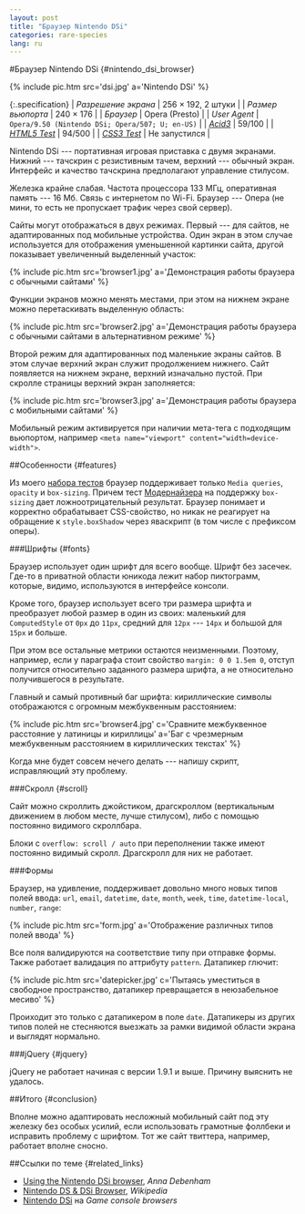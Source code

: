```yaml
---
layout: post
title: "Браузер Nintendo DSi"
categories: rare-species
lang: ru
---
```


#Браузер Nintendo DSi {#nintendo_dsi_browser}

{% include pic.htm src='dsi.jpg' a='Nintendo DSi' %}

{:.specification}
| *Разрешение экрана* | 256 &times; 192, 2 штуки |
| *Размер вьюпорта* | 240 &times; 176 |
| *Браузер* | Opera (Presto) |
| *User Agent* | `Opera/9.50 (Nintendo DSi; Opera/507; U; en-US)` |
| *[Acid3](http://acid3.acidtests.org/)* | 59/100 |
| *[HTML5 Test](http://html5test.com/)* | 94/500 |
| *[CSS3 Test](http://css3test.com/)* | Не запустился |

Nintendo DSi --- портативная игровая приставка с двумя экранами. Нижний --- тачскрин с резистивным тачем, верхний --- обычный экран. Интерфейс и качество тачскрина предполагают управление стилусом.

Железка крайне слабая. Частота процессора 133 МГц, оперативная память --- 16 Мб. Связь с интернетом по Wi-Fi. Браузер --- Опера (не мини, то есть не пропускает трафик через свой сервер).

Сайты могут отображаться в двух режимах. Первый --- для сайтов, не адаптированных под мобильные устройства. Один экран в этом случае используется для отображения уменьшенной картинки сайта, другой показывает увеличенный выделенный участок:

{% include pic.htm src='browser1.jpg' a='Демонстрация работы браузера с обычными сайтами' %}

Функции экранов можно менять местами, при этом на нижнем экране можно перетаскивать выделенную область:

{% include pic.htm src='browser2.jpg' a='Демонстрация работы браузера с обычными сайтами в альтернативном режиме' %}

Второй режим для адаптированных под маленькие экраны сайтов. В этом случае верхний экран служит продолжением нижнего. Сайт появляется на нижнем экране, верхний изначально пустой. При скролле страницы верхний экран заполняется:

{% include pic.htm src='browser3.jpg' a='Демонстрация работы браузера с мобильными сайтами' %}

Мобильный режим активируется при наличии мета-тега с подходящим вьюпортом, например `<meta name="viewport" content="width=device-width">`.

##Особенности {#features}

Из моего [набора тестов](https://docs.google.com/spreadsheet/ccc?key=0AjA1cIs8C8MGdFdyQ0lMQnhMbHJEeVZpMW9XejhzU2c&usp=sharing) браузер поддерживает только `Media queries`, `opacity` и `box-sizing`. Причем тест [Модернайзера](//modernizr.com) на поддержку `box-sizing` дает ложноотрицательный результат. Браузер понимает и корректно обрабатывает CSS-свойство, но никак не реагирует на обращение к `style.boxShadow` через яваскрипт (в том числе с префиксом оперы).

###Шрифты {#fonts}

Браузер использует один шрифт для всего вообще. Шрифт без засечек. Где-то в приватной области юникода лежит набор пиктограмм, которые, видимо, используются в интерфейсе консоли.

Кроме того, браузер использует всего три размера шрифта и преобразует любой размер в один из своих: маленький для `ComputedStyle` от `0px` до `11px`, средний для `12px` --- `14px` и большой для `15px` и больше.

При этом все остальные метрики остаются неизменными. Поэтому, например, если у параграфа стоит свойство `margin: 0 0 1.5em 0`, отступ получится относительно заданного размера шрифта, а не относительно получившегося в результате.

Главный и самый противный баг шрифта: кириллические символы отображаются с огромным межбуквенным расстоянием:

{% include pic.htm src='browser4.jpg' c='Сравните межбуквенное расстояние у латиницы и кириллицы' a='Баг с чрезмерным межбуквенным расстоянием в кириллических текстах' %}

Когда мне будет совсем нечего делать --- напишу скрипт, исправляющий эту проблему.

###Скролл {#scroll}

Сайт можно скроллить джойстиком, драгскроллом (вертикальным движением в любом месте, лучше стилусом), либо с помощью постоянно видимого скроллбара. 

Блоки с `overflow: scroll / auto` при переполнении также имеют постоянно видимый скролл. Драгскролл для них не работает.

###Формы

Браузер, на удивление, поддерживает довольно много новых типов полей ввода: `url`, `email`, `datetime`, `date`, `month`, `week`, `time`, `datetime-local`, `number`, `range`:

{% include pic.htm src='form.jpg' a='Отображение различных типов полей ввода' %}

Все поля валидируются на соответствие типу при отправке формы. Также работает валидация по аттрибуту `pattern`. Датапикер глючит:

{% include pic.htm src='datepicker.jpg' c='Пытаясь уместиться в свободное пространство, датапикер превращается в неюзабельное месиво' %}

Проиходит это только с датапикером в поле `date`. Датапикеры из других типов полей не стесняются выезжать за рамки видимой области экрана и выглядят нормально.

###jQuery {#jquery}

jQuery не работает начиная с версии 1.9.1 и выше. Причину выяснить не удалось.

##Итого {#conclusion}

Вполне можно адаптировать несложный мобильный сайт под эту железку без особых усилий, если использовать грамотные фоллбеки и исправить проблему с шрифтом. Тот же сайт твиттера, например, работает вполне сносно.

##Ссылки по теме {#related_links}

- [Using the Nintendo DSi browser](http://maban.co.uk/73), *Anna Debenham*
- [Nintendo DS & DSi Browser](http://en.wikipedia.org/wiki/Nintendo_DS_%26_DSi_Browser), *Wikipedia*
- [Nintendo DSi](http://console.maban.co.uk/device/dsi) на *Game console browsers*
